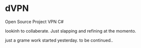 # dVPN
Open Source Project VPN C#

lookinh to collaberate. Just slapping and refining at the momento.

just a grame work started yesterday. to be continued..
